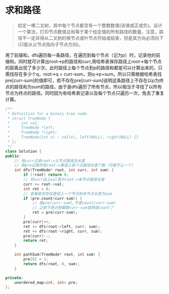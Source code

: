 # 求和路径

> 给定一棵二叉树，其中每个节点都含有一个整数数值(该值或正或负)。设计一个算法，打印节点数值总和等于某个给定值的所有路径的数量。注意，路径不一定非得从二叉树的根节点或叶节点开始或结束，但是其方向必须向下(只能从父节点指向子节点方向)。

用了前缀和。dfs遍历每一条路径，在遍历到每个节点（记为p）时，记录他的前缀和。同时就可计算出root->p的路径和curr,用哈希表保存路径上root->每个节点的距离出现了多少次，此时路径上每个节点到p的路径和都是可以计算出来的，只需找存在多少个q，root->q = curr-sum，则q->p=sum。所以只需根据哈希表找pre\[curr-sum]的值即可，若不存在pre\[curr-sum]说明这条路径上不存在以p为终点的路径和为sum的路径。由于是dfs遍历了所有节点，所以相当于寻找了以所有节点为终点的路径。同时因为有哈希表记录以及每个节点只遍历一次，免去了重复计算。

```cpp
/**
 * Definition for a binary tree node.
 * struct TreeNode {
 *     int val;
 *     TreeNode *left;
 *     TreeNode *right;
 *     TreeNode(int x) : val(x), left(NULL), right(NULL) {}
 * };
 */
class Solution {
public:
    // 用curr记录root->父节点路径总长度
    // 用pre记录所有root->路径上各个点路径长度个数（可能不止一个）
    int dfs(TreeNode* root, int curr, int sum) {
        if (!root) return 0;
        // 将curr加上val表示root->本节点路径长度
        curr += root->val;
        int ret = 0;
        // 查看是否存在路径上一个节点到本节点长度为sum
        if (pre.count(curr-sum)) {
            // 是pre[curr-sum],不是count(curr-sum)
            // 之前下意识想着数curr-sum就用成count了
            ret = pre[curr-sum];
        }
        pre[curr]++;
        ret += dfs(root->left, curr, sum);
        ret += dfs(root->right, curr, sum);
        pre[curr]--;
        return ret;
    }

    int pathSum(TreeNode* root, int sum) {
        pre[0] = 1;
        return dfs(root, 0, sum);
    }

private:
    unordered_map<int, int> pre;
};
```
